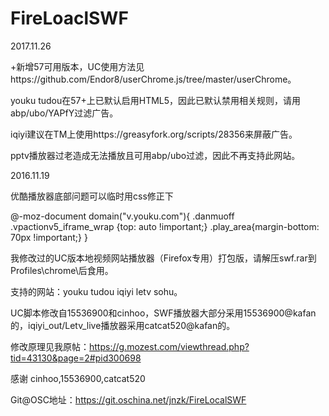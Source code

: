 FireLoaclSWF
============
2017.11.26

+新增57可用版本，UC使用方法见https://github.com/Endor8/userChrome.js/tree/master/userChrome。

youku tudou在57+上已默认启用HTML5，因此已默认禁用相关规则，请用abp/ubo/YAPfY过滤广告。

iqiyi建议在TM上使用https://greasyfork.org/scripts/28356来屏蔽广告。

pptv播放器过老造成无法播放且可用abp/ubo过滤，因此不再支持此网站。


2016.11.19

优酷播放器底部问题可以临时用css修正下

@-moz-document domain("v.youku.com"){
    .danmuoff .vpactionv5_iframe_wrap {top: auto !important;}
    .play_area{margin-bottom: 70px !important;}
}

我修改过的UC版本地视频网站播放器（Firefox专用）打包版，请解压swf.rar到Profiles\chrome\后食用。

支持的网站：youku tudou iqiyi letv sohu。

UC脚本修改自15536900和cinhoo，SWF播放器大部分采用15536900@kafan的，iqiyi_out/Letv_live播放器采用catcat520@kafan的。

修改原理见我原帖：https://g.mozest.com/viewthread.php?tid=43130&page=2#pid300698

感谢 cinhoo,15536900,catcat520

Git@OSC地址：https://git.oschina.net/jnzk/FireLocalSWF